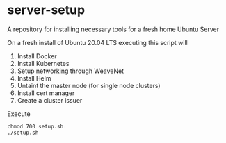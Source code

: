 # server-setup
A repository for installing necessary tools for a fresh home Ubuntu Server

On a fresh install of Ubuntu 20.04 LTS executing this script will
1. Install Docker
2. Install Kubernetes
3. Setup networking through WeaveNet
4. Install Helm
5. Untaint the master node (for single node clusters)
6. Install cert manager
7. Create a cluster issuer

Execute
```
chmod 700 setup.sh
./setup.sh
```
